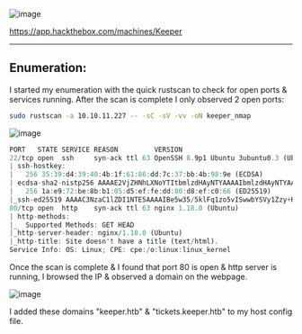 ![image](https://github.com/F41zK4r1m/HackTheBox/assets/87700008/566af2b4-6348-4358-b8cc-0aa972723d92)

https://app.hackthebox.com/machines/Keeper

-----------------------------------------------------------------------------------------------------------------------------------------------------------------------

## Enumeration:

I started my enumeration with the quick rustscan to check for open ports & services running. After the scan is complete I only observed 2 open ports:

```bash
sudo rustscan -a 10.10.11.227 -- -sC -sV -vv -oN keeper_nmap
```
![image](https://github.com/F41zK4r1m/HackTheBox/assets/87700008/d900b657-b4a4-45b2-ba7d-31e43f2a2853)

```Rust
PORT   STATE SERVICE REASON         VERSION
22/tcp open  ssh     syn-ack ttl 63 OpenSSH 8.9p1 Ubuntu 3ubuntu0.3 (Ubuntu Linux; protocol 2.0)
| ssh-hostkey: 
|   256 35:39:d4:39:40:4b:1f:61:86:dd:7c:37:bb:4b:98:9e (ECDSA)
| ecdsa-sha2-nistp256 AAAAE2VjZHNhLXNoYTItbmlzdHAyNTYAAAAIbmlzdHAyNTYAAABBBKHZRUyrg9VQfKeHHT6CZwCwu9YkJosNSLvDmPM9EC0iMgHj7URNWV3LjJ00gWvduIq7MfXOxzbfPAqvm2ahzTc=
|   256 1a:e9:72:be:8b:b1:05:d5:ef:fe:dd:80:d8:ef:c0:66 (ED25519)
|_ssh-ed25519 AAAAC3NzaC1lZDI1NTE5AAAAIBe5w35/5klFq1zo5vISwwbYSVy1Zzy+K9ZCt0px+goO
80/tcp open  http    syn-ack ttl 63 nginx 1.18.0 (Ubuntu)
| http-methods: 
|_  Supported Methods: GET HEAD
|_http-server-header: nginx/1.18.0 (Ubuntu)
|_http-title: Site doesn't have a title (text/html).
Service Info: OS: Linux; CPE: cpe:/o:linux:linux_kernel
```

Once the scan is complete & I found that port 80 is open & http server is running, I browsed the IP & observed a domain on the webpage.

![image](https://github.com/F41zK4r1m/HackTheBox/assets/87700008/fd45cca8-24c2-4e23-9e8c-06e1ce6fc61f)

I added these domains "keeper.htb" & "tickets.keeper.htb" to my host config file.
